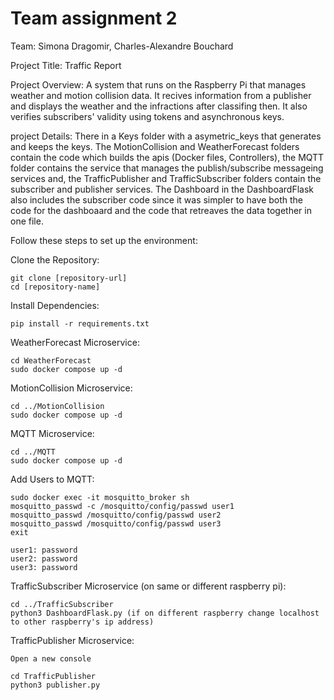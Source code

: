 # Team assignment 2
Team: Simona Dragomir, Charles-Alexandre Bouchard

Project Title: Traffic Report

Project Overview: A system that runs on the Raspberry Pi that manages weather and motion collision data. It recives information from a publisher and displays the weather 
and the infractions after classifing then. It also verifies subscribers' validity using tokens and asynchronous  keys.

project Details: There in a Keys folder with a asymetric_keys that generates and keeps the keys. The MotionCollision and WeatherForecast folders contain the code which 
builds the apis (Docker files, Controllers), the MQTT folder contains the service that manages the publish/subscribe messageing services and, the TrafficPublisher and 
TrafficSubscriber folders contain the subscriber and publisher services. The Dashboard in the DashboardFlask also includes the subscriber code since it was simpler to have 
both the code for the dashboaard and the code that retreaves the data together in one file.

Follow these steps to set up the environment:

Clone the Repository:

    git clone [repository-url]
    cd [repository-name]

Install Dependencies:

    pip install -r requirements.txt

WeatherForecast Microservice:

    cd WeatherForecast
    sudo docker compose up -d

MotionCollision Microservice:

    cd ../MotionCollision
    sudo docker compose up -d

MQTT Microservice:

    cd ../MQTT
    sudo docker compose up -d

Add Users to MQTT:

    sudo docker exec -it mosquitto_broker sh
    mosquitto_passwd -c /mosquitto/config/passwd user1
    mosquitto_passwd /mosquitto/config/passwd user2
    mosquitto_passwd /mosquitto/config/passwd user3
    exit

    user1: password
    user2: password
    user3: password

TrafficSubscriber Microservice (on same or different raspberry pi):

    cd ../TrafficSubscriber
    python3 DashboardFlask.py (if on different raspberry change localhost to other raspberry's ip address)

TrafficPublisher Microservice:

    Open a new console

    cd TrafficPublisher
    python3 publisher.py

